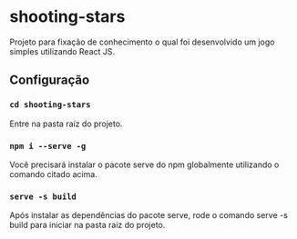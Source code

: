 # shooting-stars
Projeto para fixação de conhecimento o qual foi desenvolvido um jogo simples utilizando React JS.

## Configuração

### `cd shooting-stars`

Entre na pasta raíz do projeto.

### `npm i --serve -g`

Você precisará instalar o pacote serve do npm globalmente utilizando o comando citado acima. 

### `serve -s build`

Após instalar as dependências do pacote serve, rode o comando serve -s build para iniciar na pasta raiz do projeto.
